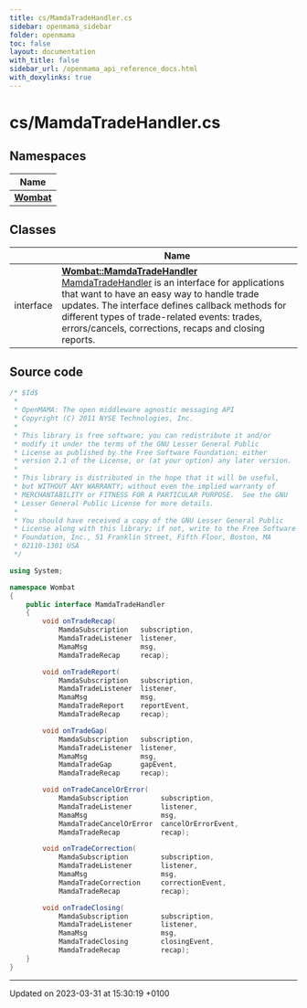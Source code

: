 ```yaml
---
title: cs/MamdaTradeHandler.cs
sidebar: openmama_sidebar
folder: openmama
toc: false
layout: documentation
with_title: false
sidebar_url: /openmama_api_reference_docs.html
with_doxylinks: true
---
```


# cs/MamdaTradeHandler.cs



## Namespaces

| Name           |
| -------------- |
| **[Wombat](namespaceWombat.html)**  |

## Classes

|                | Name           |
| -------------- | -------------- |
| interface | **[Wombat::MamdaTradeHandler](interfaceWombat_1_1MamdaTradeHandler.html)** <br>[MamdaTradeHandler]() is an interface for applications that want to have an easy way to handle trade updates. The interface defines callback methods for different types of trade-related events: trades, errors/cancels, corrections, recaps and closing reports.  |




## Source code

```csharp
/* $Id$
 *
 * OpenMAMA: The open middleware agnostic messaging API
 * Copyright (C) 2011 NYSE Technologies, Inc.
 *
 * This library is free software; you can redistribute it and/or
 * modify it under the terms of the GNU Lesser General Public
 * License as published by the Free Software Foundation; either
 * version 2.1 of the License, or (at your option) any later version.
 *
 * This library is distributed in the hope that it will be useful,
 * but WITHOUT ANY WARRANTY; without even the implied warranty of
 * MERCHANTABILITY or FITNESS FOR A PARTICULAR PURPOSE.  See the GNU
 * Lesser General Public License for more details.
 *
 * You should have received a copy of the GNU Lesser General Public
 * License along with this library; if not, write to the Free Software
 * Foundation, Inc., 51 Franklin Street, Fifth Floor, Boston, MA
 * 02110-1301 USA
 */

using System;

namespace Wombat
{
    public interface MamdaTradeHandler
    {
        void onTradeRecap(
            MamdaSubscription   subscription,
            MamdaTradeListener  listener,
            MamaMsg             msg,
            MamdaTradeRecap     recap);

        void onTradeReport(
            MamdaSubscription   subscription,
            MamdaTradeListener  listener,
            MamaMsg             msg,
            MamdaTradeReport    reportEvent,
            MamdaTradeRecap     recap);

        void onTradeGap(
            MamdaSubscription   subscription,
            MamdaTradeListener  listener,
            MamaMsg             msg,
            MamdaTradeGap       gapEvent,
            MamdaTradeRecap     recap);

        void onTradeCancelOrError(
            MamdaSubscription        subscription,
            MamdaTradeListener       listener,
            MamaMsg                  msg,
            MamdaTradeCancelOrError  cancelOrErrorEvent,
            MamdaTradeRecap          recap);

        void onTradeCorrection(
            MamdaSubscription        subscription,
            MamdaTradeListener       listener,
            MamaMsg                  msg,
            MamdaTradeCorrection     correctionEvent,
            MamdaTradeRecap          recap);

        void onTradeClosing(
            MamdaSubscription        subscription,
            MamdaTradeListener       listener,
            MamaMsg                  msg,
            MamdaTradeClosing        closingEvent,
            MamdaTradeRecap          recap);
    }
}
```


-------------------------------

Updated on 2023-03-31 at 15:30:19 +0100
